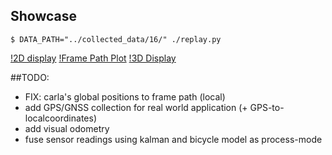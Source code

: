 ## Showcase
```
$ DATA_PATH="../collected_data/16/" ./replay.py
```

[!2D display](test_frame.png)
[!Frame Path Plot](test_frame_path.png)
[!3D Display](SDAL_showcase.png)

##TODO:
- FIX: carla's global positions to frame path (local)
- add GPS/GNSS collection for real world application (+ GPS-to-localcoordinates)
- add visual odometry
- fuse sensor readings using kalman and bicycle model as process-mode

